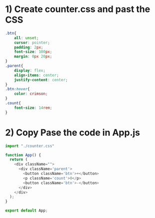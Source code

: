 # 1) Create counter.css and past the CSS
```css
.btn{
    all: unset;
    cursor: pointer;
    padding: 2px;
    font-size: 100px;
    margin: 0px 20px;
}
.parent{
    display: flex;
    align-items: center;
    justify-content: center;
}
.btn:hover{
    color: crimson;
}
.count{
    font-size: 14rem;
}
```

# 2) Copy Pase the code in App.js
```javaScript
import "./counter.css"

function App() {
  return (
    <div className="">
      <div className='parent'>
        <button className='btn'>+</button>
        <p className='count'>0</p>
        <button className='btn'>-</button>
      </div>
    </div>
  );
}

export default App;
``` 
